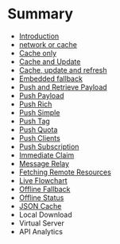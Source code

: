 # Summary

* [Introduction](README.md)
* [network or cache](chapter1.md)
* [Cache only](cache-only.md)
* [Cache and Update](cache-and-update.md)
* [Cache, update and refresh](cache-update-and-refresh.md)
* [Embedded fallback](embedded-fallback.md)
* [Push and Retrieve Payload](push-and-retrieve-payload.md)
* [Push Payload](push-payload.md)
* [Push Rich](push-rich.md)
* [Push Simple](push-simple.md)
* [Push Tag](push-tag.md)
* [Push Quota](push-quota.md)
* [Push Clients](push-clients.md)
* [Push Subscription](push-subscription.md)
* [Immediate Claim](immediate-claim.md)
* [Message Relay](message-relay.md)
* [Fetching Remote Resources](fetching-remote-resources.md)
* [Live Flowchart](live-flowchart.md)
* [Offline Fallback](offline-fallback.md)
* [Offline Status](offline-status.md)
* [JSON Cache](json-cache.md)
* Local Download
* Virtual Server
* API Analytics

